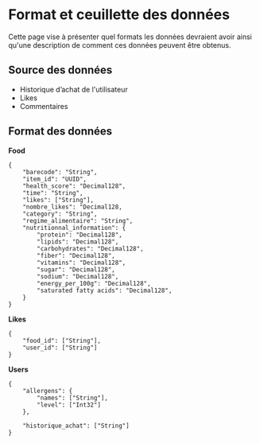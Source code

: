 # Format et ceuillette des données
Cette page vise à présenter quel formats les données devraient avoir ainsi qu'une 
description de comment ces données peuvent être obtenus.

## Source des données
- Historique d’achat de l'utilisateur
- Likes
- Commentaires

## Format des données

**Food**
```
{
    "barecode": "String",
    "item_id": "UUID",
    "health_score": "Decimal128",
    "time": "String",
    "likes": ["String"],
    "nombre_likes": "Decimal128,
    "category": "String",
    "regime_alimentaire": "String",
    "nutritionnal_information": {
        "protein": "Decimal128",
        "lipids": "Decimal128",
        "carbohydrates": "Decimal128",
        "fiber": "Decimal128",
        "vitamins": "Decimal128",
        "sugar": "Decimal128",
        "sodium": "Decimal128",
        "energy_per_100g": "Decimal128",
        "saturated fatty acids": "Decimal128",
    }
}
```

**Likes**
```
{
    "food_id": ["String"],
    "user_id": ["String"]
}

```

**Users**
```
{  
    "allergens": {
        "names": ["String"],
        "level": ["Int32"]
    },

    "historique_achat": ["String"]
}
```